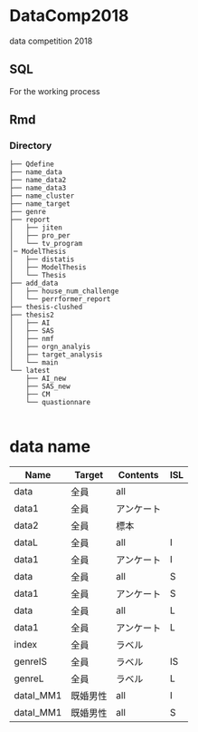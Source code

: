 # DataComp2018
data competition 2018

## SQL
For the working process

## Rmd
### Directory
```
├── Qdefine
├── name_data
├── name_data2
├── name_data3
├── name_cluster
├── name_target
├── genre
├── report
│   ├── jiten
│   ├── pro_per
│   └── tv_program
│─ ModelThesis
│   ├── distatis
│   ├── ModelThesis
│   └── Thesis
├── add_data
│   ├── house_num_challenge
│   └── perrformer_report
├── thesis-clushed
├── thesis2
│   ├── AI
│   ├── SAS
│   ├── nmf
│   ├── orgn_analyis
│   ├── target_analysis    
│   └── main
└── latest
    ├── AI_new
    ├── SAS_new
    ├── CM  
    └── quastionnare
    
```

# data name
|Name       |Target   |Contents   |ISL|
|-----------|---------|-----------|------|
|data       |全員     | all       || 
|data1      |全員     |アンケート ||  
|data2      |全員     |標本       ||
|dataL       |全員     | all       |I| 
|data1      |全員     |アンケート |I|  
|data       |全員     | all       |S| 
|data1      |全員     |アンケート |S|  
|data       |全員     | all       |L| 
|data1      |全員     |アンケート |L|  
|index      |全員     |ラベル       ||
|genreIS      |全員    |ラベル       |IS|
|genreL      |全員     |ラベル       |L|
|dataI_MM1    |既婚男性 |all        |I|
|dataI_MM1    |既婚男性 |all        |S|
